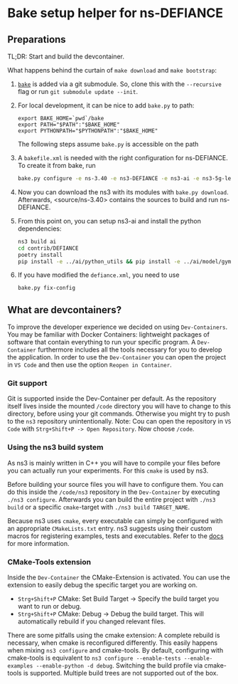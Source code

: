 # Bake setup helper for ns-DEFIANCE

## Preparations

TL;DR: Start and build the devcontainer.

What happens behind the curtain of `make download` and `make bootstrap`:

1. [`bake`](http://planete.inria.fr/software/bake/index.html) is added via a git submodule. So, clone this with the `--recursive` flag or run `git submodule update --init`.

1. For local development, it can be nice to add `bake.py` to path:

    ```shell
    export BAKE_HOME=`pwd`/bake
    export PATH="$PATH":"$BAKE_HOME"
    export PYTHONPATH="$PYTHONPATH":"$BAKE_HOME"
    ```

    The following steps assume `bake.py` is accessible on the path

1. A `bakefile.xml` is needed with the right configuration for ns-DEFIANCE. To create it from bake, run

    ```bash
    bake.py configure -e ns-3.40 -e ns3-DEFIANCE -e ns3-ai -e ns3-5g-lena
    ```

1. Now you can download the ns3 with its modules with `bake.py download`. Afterwards, <source/ns-3.40> contains the sources to build and run ns-DEFIANCE.

1. From this point on, you can setup ns3-ai and install the python dependencies:

    ```bash
    ns3 build ai
    cd contrib/DEFIANCE
    poetry install
    pip install -e ../ai/python_utils && pip install -e ../ai/model/gym-interface/py
    ```

1. If you have modified the `defiance.xml`, you need to use

    ```shell
    bake.py fix-config
    ```

## What are devcontainers?

To improve the developer experience we decided on using `Dev-Containers`. You may be familiar with Docker Containers: lightweight packages of software that contain everything to run your specific program. A `Dev-Container` furthermore includes all the tools necessary for you to develop the application. In order to use the `Dev-Container` you can open the project in `VS Code` and then use the option `Reopen in Container`.

### Git support

Git is supported inside the Dev-Container per default. As the repository itself lives inside the mounted `/code` directory you will have to change to this directory, before using your git commands. Otherwise you might try to push to the `ns3` repository unintentionally.
Note: Cou can open the repository in `VS Code` with `Strg+Shift+P -> Open Repository`. Now choose `/code`.

### Using the ns3 build system

As ns3 is mainly written in C++ you will have to compile your files before you can actually run your experiments. For this `cmake` is used by ns3.

Before building your source files you will have to configure them. You can do this inside the `/code/ns3` repository in the `Dev-Container` by executing `./ns3 configure`.
Afterwards you can build the entire project with `./ns3 build` or a specific `cmake`-target with `./ns3 build TARGET_NAME`.

Because ns3 uses `cmake`, every executable can simply be configured with an appropriate `CMakeLists.txt` entry. ns3 suggests using their custom macros for registering examples, tests and executables. Refer to the [docs](https://www.nsnam.org/docs/manual/html/working-with-cmake.html#executable-macros) for more information.

### CMake-Tools extension

Inside the `Dev-Container` the CMake-Extension is activated. You can use the extension to easily debug the specific target you are working on.

- `Strg+Shift+P` CMake: Set Build Target -> Specify the build target you want to run or debug.
- `Strg+Shift+P` CMake: Debug -> Debug the build target. This will automatically rebuild if you changed relevant files.

There are some pitfalls using the cmake extension: A complete rebuild is necessary, when cmake is reconfigured differently. This easily happens when mixing `ns3 configure` and cmake-tools. By default, configuring with cmake-tools is equivalent to `ns3 configure --enable-tests --enable-examples --enable-python -d debug`. Switching the build profile via cmake-tools is supported. Multiple build trees are not supported out of the box.

